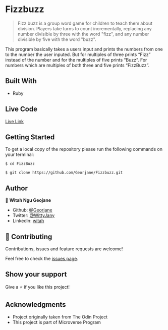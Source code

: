 # Fizzbuzz
> Fizz buzz is a group word game for children to teach them about division. Players take turns to count incrementally, replacing any number divisible by three with the word "fizz", and any number divisible by five with the word "buzz".

This program basically takes a users input and prints the numbers from one to the number the user inputed. But for multiples of three prints “Fizz” instead of the number and for the multiples of five prints “Buzz”. For numbers which are multiples of both three and five prints “FizzBuzz”.

## Built With

- Ruby

## Live Code
[Live Link](https://repl.it/@WitahGeorjane/ParallelMonstrousMass-2#script.rb)


## Getting Started

To get a local copy of the repository please run the following commands on your terminal:

```
$ cd FizzBuzz
```

```
$ git clone https://github.com/Georjane/Fizzbuzz.git
```

## Author

👤 **Witah Ngu Geojane**

- Github: [@Georjane](https://github.com/Georjane)
- Twitter: [@WittyJany](https://twitter.com/WittyJany)
- Linkedin: [witah](https://www.linkedin.com/in/witah-georjane-74b8bb184)

## 🤝 Contributing

Contributions, issues and feature requests are welcome!

Feel free to check the [issues page](https://github.com/Georjane/Fizzbuzz/issues).


## Show your support

Give a ⭐️ if you like this project!


## Acknowledgments

- Project originally taken from The Odin Project
- This project is part of Microverse Program
